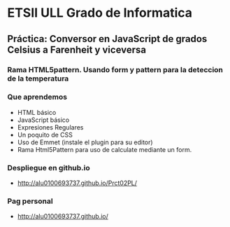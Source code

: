 # ETSII ULL Grado de Informatica

## Práctica: Conversor en JavaScript de grados Celsius a Farenheit y viceversa
### Rama HTML5pattern. Usando form y pattern para la deteccion de la temperatura
### Que aprendemos

* HTML básico
* JavaScript básico
* Expresiones Regulares
* Un poquito de CSS
* Uso de Emmet (instale el plugin para su editor)
* Rama Html5Pattern para uso de calculate mediante un form.



### Despliegue en github.io

* http://alu0100693737.github.io/Prct02PL/

### Pag personal

* http://alu0100693737.github.io/
